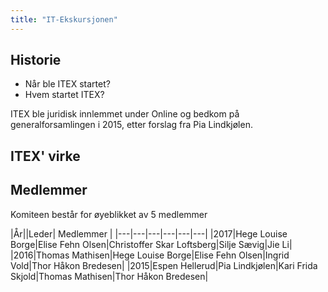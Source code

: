 ```yaml
---
title: "IT-Ekskursjonen"
---
```


Historie
--------

* Når ble ITEX startet?
* Hvem startet ITEX?

ITEX ble juridisk innlemmet under Online og bedkom på generalforsamlingen i 2015, etter forslag fra Pia Lindkjølen.

ITEX' virke
-----------------


Medlemmer
---------

Komiteen består for øyeblikket av 5 medlemmer

|År||Leder|      Medlemmer      |
|---|---|---|---|---|---|
|2017|Hege Louise Borge|Elise Fehn Olsen|Christoffer Skar Loftsberg|Silje Sævig|Jie Li|
|2016|Thomas Mathisen|Hege Louise Borge|Elise Fehn Olsen|Ingrid Vold|Thor Håkon Bredesen|
|2015|Espen Hellerud|Pia Lindkjølen|Kari Frida Skjold|Thomas Mathisen|Thor Håkon Bredesen|